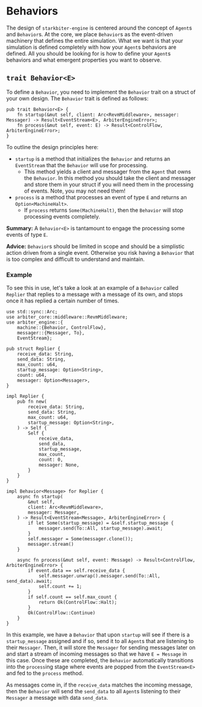 # Behaviors
The design of `starkbiter-engine` is centered around the concept of `Agent`s and `Behavior`s.
At the core, we place `Behavior`s as the event-driven machinery that defines the entire simulation.
What we want is that your simulation is defined completely with how your `Agent`s behaviors are defined.
All you should be looking for is how to define your `Agent`s behaviors and what emergent properties you want to observe.

## `trait Behavior<E>`
To define a `Behavior`, you need to implement the `Behavior` trait on a struct of your own design.
The `Behavior` trait is defined as follows:
```rust, ignore
pub trait Behavior<E> {
    fn startup(&mut self, client: Arc<RevmMiddleware>, messager: Messager) -> Result<EventStream<E>, ArbiterEngineError>;
    fn process(&mut self, event: E) -> Result<ControlFlow, ArbiterEngineError>;
}
```
To outline the design principles here:
- `startup` is a method that initializes the `Behavior` and returns an `EventStream` that the `Behavior` will use for processing.
    - This method yields a client and messager from the `Agent` that owns the `Behavior`.
    In this method you should take the client and messager and store them in your struct if you will need them in the processing of events.
    Note, you may not need them!
- `process` is a method that processes an event of type `E` and returns an `Option<MachineHalt>`. 
    - If `process` returns `Some(MachineHalt)`, then the `Behavior` will stop processing events completely.

**Summary:** A `Behavior<E>` is tantamount to engage the processing some events of type `E`.

**Advice:** `Behavior`s should be limited in scope and should be a simplistic action driven from a single event.
Otherwise you risk having a `Behavior` that is too complex and difficult to understand and maintain.

### Example
To see this in use, let's take a look at an example of a `Behavior` called `Replier` that replies to a message with a message of its own, and stops once it has replied a certain number of times.
```rust, ignore
use std::sync::Arc;
use arbiter_core::middleware::RevmMiddleware;
use arbiter_engine::{
    machine::{Behavior, ControlFlow},
    messager::{Messager, To}, 
    EventStream};

pub struct Replier {
    receive_data: String,
    send_data: String,
    max_count: u64,
    startup_message: Option<String>,
    count: u64,
    messager: Option<Messager>,
}

impl Replier {
    pub fn new(
        receive_data: String,
        send_data: String,
        max_count: u64,
        startup_message: Option<String>,
    ) -> Self {
        Self {
            receive_data,
            send_data,
            startup_message,
            max_count,
            count: 0,
            messager: None,
        }
    }
}

impl Behavior<Message> for Replier {
    async fn startup(
        &mut self,
        client: Arc<RevmMiddleware>,
        messager: Messager,
    ) -> Result<EventStream<Message>, ArbiterEngineError> {
        if let Some(startup_message) = &self.startup_message {
            messager.send(To::All, startup_message).await;
        }
        self.messager = Some(messager.clone());
        messager.stream()
    }

    async fn process(&mut self, event: Message) -> Result<ControlFlow, ArbiterEngineError> {
        if event.data == self.receive_data {
            self.messager.unwrap().messager.send(To::All, send_data).await;
            self.count += 1;
        }
        if self.count == self.max_count {
            return Ok(ControlFlow::Halt);
        }
        Ok(ControlFlow::Continue)
    }
}
```
In this example, we have a `Behavior` that upon `startup` will see if there is a `startup_message` assigned and if so, send it to all `Agent`s that are listening to their `Messager`.
Then, it will store the `Messager` for sending messages later on and start a stream of incoming messages so that we have `E = Message` in this case.
Once these are completed, the `Behavior` automatically transitions into the `process`ing stage where events are popped from the `EventStream<E>` and fed to the `process` method.

As messages come in, if the `receive_data` matches the incoming message, then the `Behavior` will send the `send_data` to all `Agent`s listening to their `Messager` a message with data `send_data`.